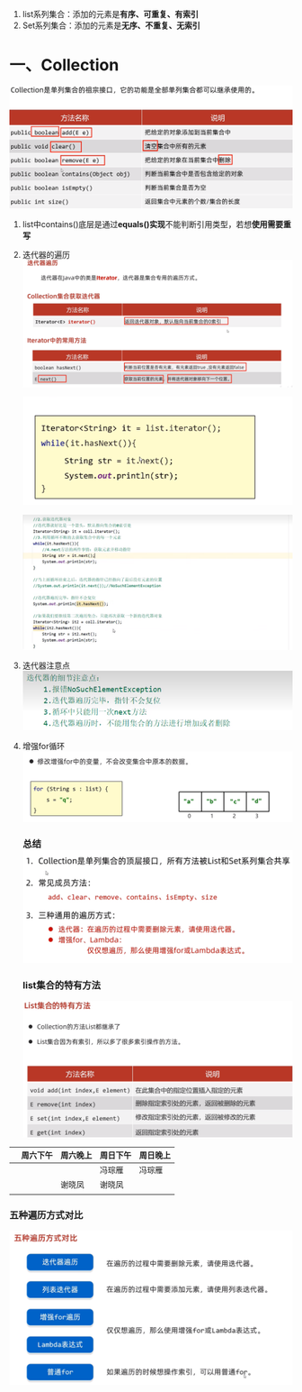 1. list系列集合：添加的元素是**有序、可重复、有索引**
2. Set系列集合：添加的元素是**无序、不重复、无索引**

# 一、Collection

![image-20231009205855092](./Java补充/image-20231009205855092.png)

1. list中contains()底层是通过**equals()实现**不能判断引用类型，若想**使用需要重写**

2. 迭代器的遍历![image-20231009213220011](./Java补充/image-20231009213220011.png)

   ![image-20231009213424962](./Java补充/image-20231009213424962.png)

   ![image-20231009214833853](./Java补充/image-20231009214833853.png)  

3. 迭代器注意点![image-20231009215115231](./Java补充/image-20231009215115231.png)

4. 增强for循环 ![image-20231009220238502](./Java补充/image-20231009220238502.png)

   ### **总结**![image-20231009222349358](./Java补充/image-20231009222349358.png)

   

   ###  

   ### list集合的特有方法

   ![image-20231009223935272](./Java补充/image-20231009223935272.png)

|      | 周六下午 | 周六晚上 | 周日下午 | 周日晚上 |
| ---- | -------- | -------- | -------- | -------- |
|      |          |          | 冯琮雁   | 冯琮雁   |
|      |          | 谢晓凤   | 谢晓凤   |          |
|      |          |          |          |          |

### 五种遍历方式对比

![image-20231009233547738](./Java补充/image-20231009233547738.png)